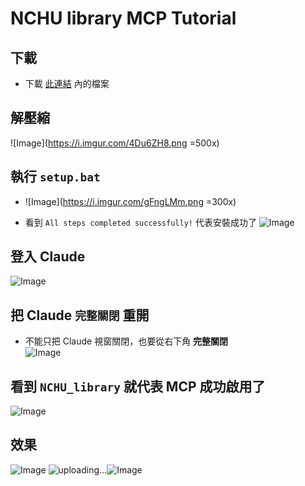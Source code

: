 # NCHU library MCP Tutorial

## 下載
- 下載 [此連結](https://github.com/Rui0828/mcp_auto_setup_NCHU_library/archive/refs/heads/main.zip) 內的檔案

## 解壓縮
![Image](https://i.imgur.com/4Du6ZH8.png =500x)

## 執行 `setup.bat`
- ![Image](https://i.imgur.com/gFngLMm.png =300x)


- 看到 `All steps completed successfully!` 代表安裝成功了
    ![Image](https://i.imgur.com/PHeAEwG.png)


## 登入 Claude
![Image](https://i.imgur.com/qWeG5Yw.png)

## 把 Claude `完整關閉` 重開

- 不能只把 Claude 視窗關閉，也要從右下角 **完整關閉**  
    ![Image](https://i.imgur.com/F3zGx22.png)


## 看到 `NCHU_library` 就代表 MCP 成功啟用了
![Image](https://i.imgur.com/XiVm5fy.png)

## 效果
![Image](https://i.imgur.com/3vI6lP1.png)
![uploading...](http://i.imgur.com/uploading.png)![Image](https://i.imgur.com/1paUr37.png)